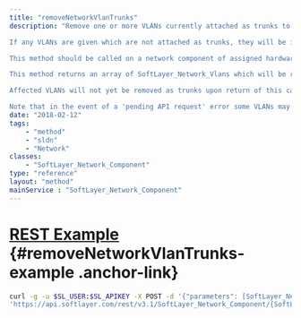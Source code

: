 ```yaml
---
title: "removeNetworkVlanTrunks"
description: "Remove one or more VLANs currently attached as trunks to this network component. 

If any VLANs are given which are not attached as trunks, they will be ignored. 

This method should be called on a network component of assigned hardware. A current list of VLAN trunks for a network component on a customer server can be found at 'uplinkComponent->networkVlanTrunks'. 

This method returns an array of SoftLayer_Network_Vlans which will be removed as trunks. Any requested VLANs which were not trunked will be ignored and will not be returned. 

Affected VLANs will not yet be removed as trunks upon return of this call, but deactivation and removal will have been scheduled and should be considered imminent. The trunking records associated with the affected VLANs will maintain an 'isUpdating' value of '1' so long as this is the case. 

Note that in the event of a 'pending API request' error some VLANs may still have been affected and scheduled for deactivation. "
date: "2018-02-12"
tags:
    - "method"
    - "sldn"
    - "Network"
classes:
    - "SoftLayer_Network_Component"
type: "reference"
layout: "method"
mainService : "SoftLayer_Network_Component"
---
```


# [REST Example](#removeNetworkVlanTrunks-example) <a href="/article/rest/"><i class="fas fa-question"></i></a> {#removeNetworkVlanTrunks-example .anchor-link} 
```bash
curl -g -u $SL_USER:$SL_APIKEY -X POST -d '{"parameters": [SoftLayer_Network_Vlan]}' \
'https://api.softlayer.com/rest/v3.1/SoftLayer_Network_Component/{SoftLayer_Network_ComponentID}/removeNetworkVlanTrunks'
```
